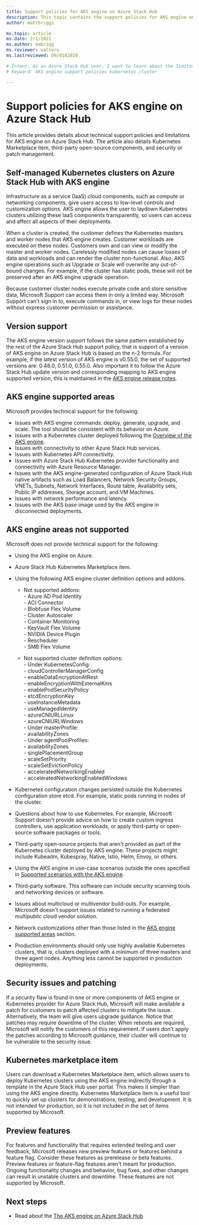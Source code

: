 ```yaml
---
title: Support policies for AKS engine on Azure Stack Hub  
description: This topic contains the support policies for AKS engine on Azure Stack Hub.
author: mattbriggs

ms.topic: article
ms.date: 2/1/2021
ms.author: mabrigg
ms.reviewer: waltero
ms.lastreviewed: 09/0102020

# Intent: As an Azure Stack Hub user, I want to learn about the limitations of the AKS engine on Azure Stack Hub.
# Keyword: AKS engine support policies kubernetes cluster

---
```



# Support policies for AKS engine on Azure Stack Hub

This article provides details about technical support policies and limitations for AKS engine on Azure Stack Hub. The article also details Kubernetes Marketplace item, third-party open-source components, and security or patch management. 

## Self-managed Kubernetes clusters on Azure Stack Hub with AKS engine

Infrastructure as a service (IaaS) cloud components, such as compute or networking components, give users access to low-level controls and customization options. AKS engine allows the user to laydown Kubernetes clusters utilizing these IaaS components transparently, so users can access and affect all aspects of their deployments.

When a cluster is created, the customer defines the Kubernetes masters and worker nodes that AKS engine creates. Customer workloads are executed on these nodes. Customers own and can view or modify the master and worker nodes. Carelessly modified nodes can cause losses of data and workloads and can render the cluster non-functional. Also, AKS engine operations such as Upgrade or Scale will overwrite any out-of-bound changes. For example, if the cluster has static pods, these will not be preserved after an AKS engine upgrade operation.

Because customer cluster nodes execute private code and store sensitive data, Microsoft Support can access them in only a limited way. Microsoft Support can't sign in to, execute commands in, or view logs for these nodes without express customer permission or assistance.

## Version support

The AKS engine version support follows the same pattern established by the rest of the Azure Stack Hub support policy, that is support of a version of AKS engine on Azure Stack Hub is based on the n-2 formula. For example, if the latest version of AKS engine is v0.55.0, the set of supported versions are: 0.48.0, 0.51.0, 0.55.0. Also important it to follow the Azure Stack Hub update version and corresponding mapping to AKS engine supported version, this is maintained in the [AKS engine release notes](kubernetes-aks-engine-release-notes.md#aks-engine-and-azure-stack-version-mapping).

## AKS engine supported areas

Microsoft provides technical support for the following:

-  Issues with AKS engine commands: deploy, generate, upgrade, and scale. The tool should be consistent with its behavior on Azure.
-  Issues with a Kubernetes cluster deployed following the [Overview of the AKS engine](azure-stack-kubernetes-aks-engine-overview.md).
-  Issues with connectivity to other Azure Stack Hub services. 
-  Issues with Kubernetes API connectivity.
-  Issues with Azure Stack Hub Kubernetes provider functionality and connectivity with Azure Resource Manager.
-  Issues with the AKS engine-generated configuration of Azure Stack Hub native artifacts such as Load Balancers, Network Security Groups,  VNETs, Subnets, Network Interfaces, Route table, Availability sets, Public IP addresses, Storage account, and VM Machines. 
-  Issues with network performance and latency.
-  Issues with the AKS base image used by the AKS engine in disconnected deployments. 

## AKS engine areas not supported

Microsoft does not provide technical support for the following:

-  Using the AKS engine on Azure.
-  Azure Stack Hub Kubernetes Marketplace item.
-  Using the following AKS engine cluster definition options and addons.
    -  Not supported addons:  
            -  Azure AD Pod Identity  
            -  ACI Connector  
            -  Blobfuse Flex Volume  
            -  Cluster Autoscaler  
            -  Container Monitoring  
            -  KeyVault Flex Volume  
            -  NVIDIA Device Plugin  
            -  Rescheduler  
            -  SMB Flex Volume  
        
    -  Not supported cluster definition options:  
            -  Under KubernetesConfig:  
                    -  cloudControllerManagerConfig  
                    -  enableDataEncryptionAtRest  
                    -  enableEncryptionWithExternalKms  
                    -  enablePodSecurityPolicy  
                    -  etcdEncryptionKey  
                    -  useInstanceMetadata  
                    -  useManagedIdentity  
                    -  azureCNIURLLinux  
                    -  azureCNIURLWindows  
            -  Under masterProfile:  
                    -  availabilityZones  
            -  Under agentPoolProfiles:  
                    -  availabilityZones  
                    -  singlePlacementGroup  
                    -  scaleSetPriority  
                    -  scaleSetEvictionPolicy  
                    -  acceleratedNetworkingEnabled  
                    -  acceleratedNetworkingEnabledWindows

-  Kubernetes configuration changes persisted outside the Kubernetes configuration store etcd. For example, static pods running in nodes of the cluster.
-  Questions about how to use Kubernetes. For example, Microsoft Support doesn't provide advice on how to create custom ingress controllers, use application workloads, or apply third-party or open-source software packages or tools.
-  Third-party open-source projects that aren't provided as part of the Kubernetes cluster deployed by AKS engine. These projects might include Kubeadm, Kubespray, Native, Istio, Helm, Envoy, or others.
-  Using the AKS engine in use-case scenarios outside the ones specified in [Supported scenarios with the AKS engine](azure-stack-kubernetes-aks-engine-overview.md#supported-scenarios-with-the-aks-engine).
-  Third-party software. This software can include security scanning tools and networking devices or software.
-  Issues about multicloud or multivendor build-outs. For example, Microsoft doesn't support issues related to running a federated multipublic cloud vendor solution.
-  Network customizations other than those listed in the [AKS engine supported areas](#aks-engine-supported-areas) section.
-  Production environments should only use highly available Kubernetes clusters, that is, clusters deployed with a minimum of three masters and three agent nodes. Anything less cannot be supported in production deployments.

##  Security issues and patching

If a security flaw is found in one or more components of AKS engine or Kubernetes provider for Azure Stack Hub, Microsoft will make available a patch for customers to patch affected clusters to mitigate the issue. Alternatively, the team will give users upgrade guidance. Notice that patches may require downtime of the cluster. When reboots are required, Microsoft will notify the customers of this requirement. If users don't apply the patches according to Microsoft guidance, their cluster will continue to be vulnerable to the security issue.

## Kubernetes marketplace item

Users can download a Kubernetes Marketplace item, which allows users to deploy Kubernetes clusters using the AKS engine indirectly through a template in the Azure Stack Hub user portal. This makes it simpler than using the AKS engine directly. Kubernetes Marketplace item is a useful tool to quickly set up clusters for demonstrations, testing, and development. It is not intended for production, so it is not included in the set of items supported by Microsoft.

## Preview features

For features and functionality that requires extended testing and user feedback, Microsoft releases new preview features or features behind a feature flag. Consider these features as prerelease or beta features. 
Preview features or feature-flag features aren't meant for production. Ongoing functionality changes and behavior, bug fixes, and other changes can result in unstable clusters and downtime. These features are not supported by Microsoft.

## Next steps

- Read about the [The AKS engine on Azure Stack Hub](azure-stack-kubernetes-aks-engine-overview.md)